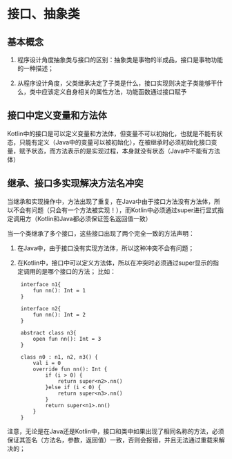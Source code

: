 # 接口、抽象类

## 基本概念

1. 程序设计角度抽象类与接口的区别：抽象类是事物的半成品，接口是事物功能的一种描述；

2. 从程序设计角度，父类继承决定了子类是什么，接口实现则决定子类能够干什么，类中应该定义自身相关的属性方法，功能函数通过接口赋予


 ## 接口中定义变量和方法体
 
Kotlin中的接口是可以定义变量和方法体，但变量不可以初始化，也就是不能有状态，只能有定义（Java中的变量可以被初始化），在被继承时必须初始化接口变量，赋予状态，而方法表示的是实现过程，本身就没有状态（Java中不能有方法体）


## 继承、接口多实现解决方法名冲突

当继承和实现操作中，方法出现了重复，在Java中由于接口方法没有方法体，所以不会有问题（只会有一个方法被实现！），而Kotlin中必须通过super<T>进行显式指定调用方（Kotlin和Java都必须保证签名返回值一致）

当一个类继承了多个接口，这些接口出现了两个完全一致的方法声明：

1. 在Java中，由于接口没有实现方法体，所以这种冲突不会有问题；

2. 在Kotlin中，接口中可以定义方法体，所以在冲突时必须通过super<T>显示的指定调用的是哪个接口的方法；
比如：

        interface n1{
            fun nn(): Int = 1
        }
        
        interface n2{
            fun nn(): Int = 2
        }
        
        abstract class n3{
            open fun nn(): Int = 3
        }
        
        class n0 : n1, n2, n3() {
            val i = 0
            override fun nn(): Int {
                if (i > 0) {
                    return super<n2>.nn()
                }else if (i < 0) {
                    return super<n3>.nn()
                }
                return super<n1>.nn()
            }
        }


  注意，无论是在Java还是Kotlin中，接口和类中如果出现了相同名称的方法，必须保证其签名（方法名，参数，返回值）一致，否则会报错，并且无法通过重载来解决的；
